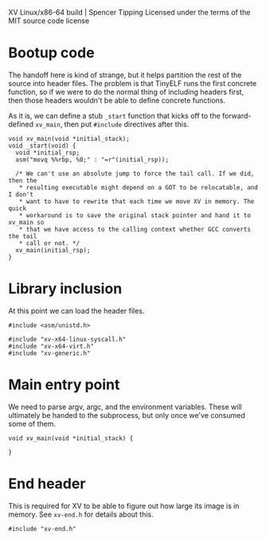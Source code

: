 XV Linux/x86-64 build | Spencer Tipping
Licensed under the terms of the MIT source code license

# Bootup code

The handoff here is kind of strange, but it helps partition the rest of the
source into header files. The problem is that TinyELF runs the first concrete
function, so if we were to do the normal thing of including headers first, then
those headers wouldn't be able to define concrete functions.

As it is, we can define a stub `_start` function that kicks off to the
forward-defined `xv_main`, then put `#include` directives after this.

    void xv_main(void *initial_stack);
    void _start(void) {
      void *initial_rsp;
      asm("movq %%rbp, %0;" : "=r"(initial_rsp));

      /* We can't use an absolute jump to force the tail call. If we did, then the
       * resulting executable might depend on a GOT to be relocatable, and I don't
       * want to have to rewrite that each time we move XV in memory. The quick
       * workaround is to save the original stack pointer and hand it to xv_main so
       * that we have access to the calling context whether GCC converts the tail
       * call or not. */
      xv_main(initial_rsp);
    }

# Library inclusion

At this point we can load the header files.

    #include <asm/unistd.h>

    #include "xv-x64-linux-syscall.h"
    #include "xv-x64-virt.h"
    #include "xv-generic.h"

# Main entry point

We need to parse argv, argc, and the environment variables. These will
ultimately be handed to the subprocess, but only once we've consumed some of
them.

    void xv_main(void *initial_stack) {

    }

# End header

This is required for XV to be able to figure out how large its image is in
memory. See `xv-end.h` for details about this.

    #include "xv-end.h"